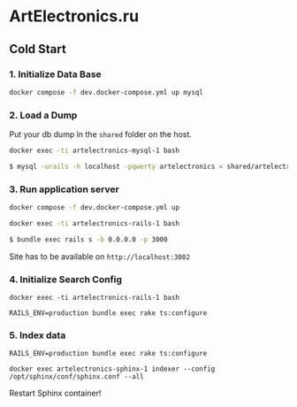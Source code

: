 # ArtElectronics.ru

## Cold Start

### 1. Initialize Data Base

```sh
docker compose -f dev.docker-compose.yml up mysql
```

### 2. Load a Dump

Put your db dump in the `shared` folder on the host.

```sh
docker exec -ti artelectronics-mysql-1 bash
```

```sh
$ mysql -urails -h localhost -pqwerty artelectronics < shared/artelectronics.2022_10_10.mysql.sql
```

### 3. Run application server

```sh
docker compose -f dev.docker-compose.yml up
```

```sh
docker exec -ti artelectronics-rails-1 bash
```

```sh
$ bundle exec rails s -b 0.0.0.0 -p 3000
```

Site has to be available on `http://localhost:3002`

### 4. Initialize Search Config

```ssh
docker exec -ti artelectronics-rails-1 bash
```

```ssh
RAILS_ENV=production bundle exec rake ts:configure
```

### 5. Index data

```ssh
RAILS_ENV=production bundle exec rake ts:configure
```

```ssh
docker exec artelectronics-sphinx-1 indexer --config /opt/sphinx/conf/sphinx.conf --all
```

Restart Sphinx container!
